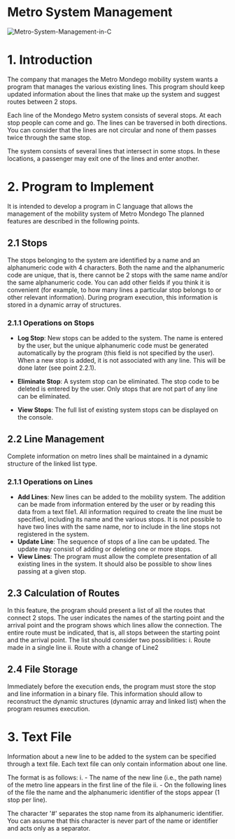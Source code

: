 # Metro System Management
![Metro-System-Management-in-C](https://socialify.git.ci/bakill3/Metro-System-Management-in-C/image?font=Inter&language=1&name=1&owner=1&pattern=Charlie%20Brown&stargazers=1&theme=Light)
# 1. Introduction
The company that manages the Metro Mondego mobility system wants a program that manages the various existing lines. This program should keep updated information about the lines that make up the system and suggest routes between 2 stops.

Each line of the Mondego Metro system consists of several stops. At each stop people can come and go. The lines can be traversed in both directions. You can consider that the lines are not circular and none of them passes twice through the same stop.

The system consists of several lines that intersect in some stops. In these locations, a passenger may exit one of the lines and enter another.

# 2. Program to Implement
It is intended to develop a program in C language that allows the management of the mobility system of Metro Mondego The planned features are described in the following points.

## 2.1	Stops

The stops belonging to the system are identified by a name and an alphanumeric code with 4 characters. Both the name and the alphanumeric code are unique, that is, there cannot be 2 stops with the same name and/or the same alphanumeric code. You can add other fields if you think it is convenient (for example, to how many lines a particular stop belongs to or other relevant information). During program execution, this information is stored in a dynamic array of structures.

### 2.1.1 Operations on Stops

- **Log Stop**: New stops can be added to the system. The name is entered by the user, but the unique alphanumeric code must be generated automatically by the program (this field is not specified by the user). When a new stop is added, it is not associated with any line. This will be done later (see point 2.2.1).

- **Eliminate Stop**: A system stop can be eliminated. The stop code to be deleted is entered by the user. Only stops that are not part of any line can be eliminated.

- **View Stops**: The full list of existing system stops can be displayed on the console.

## 2.2 Line Management
Complete information on metro lines shall be maintained in a dynamic structure of the linked list type.

### 2.1.1 Operations on Lines
 - **Add Lines**: New lines can be added to the mobility system. The addition can be made from information entered by the user or by reading this data from a text file1. All information required to create the line must be specified, including its name and the various stops. It is not possible to have two lines with the same name, nor to include in the line stops not registered in the system.
 - **Update Line**: The sequence of stops of a line can be updated. The update may consist of adding or deleting one or more stops.
 - **View Lines**: The program must allow the complete presentation of all existing lines in the system. It should also be possible to show lines passing at a given stop.

## 2.3	Calculation of Routes
In this feature, the program should present a list of all the routes that connect 2 stops. The user indicates the names of the starting point and the arrival point and the program shows which lines allow the connection. The entire route must be indicated, that is, all stops between the starting point and the arrival point.
The list should consider two possibilities:
i.	Route made in a single line
ii.	Route with a change of Line2

## 2.4	File Storage
Immediately before the execution ends, the program must store the stop and line information in a binary file. This information should allow to reconstruct the dynamic structures (dynamic array and linked list) when the program resumes execution.

# 3. Text File
Information about a new line to be added to the system can be specified through a text file. Each text file can only contain information about one line.

The format is as follows:
i.	- The name of the new line (i.e., the path name) of the metro line appears in the first line of the file
ii.	- On the following lines of the file the name and the alphanumeric identifier of the stops appear (1 stop per line).

The character '#' separates the stop name from its alphanumeric identifier. You can assume that this character is never part of the name or identifier and acts only as a separator.





